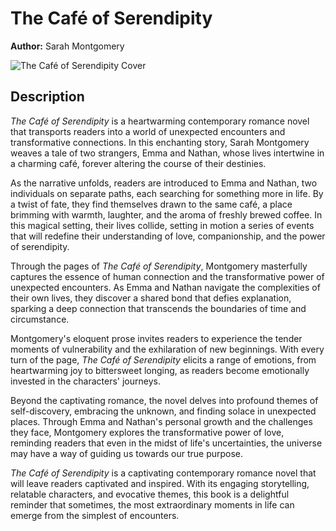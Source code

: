 # The Café of Serendipity

**Author:** Sarah Montgomery

![The Café of Serendipity Cover](books/cafe-of-serendipity/cover.jpg)

## Description

*The Café of Serendipity* is a heartwarming contemporary romance novel that transports readers into a world of unexpected encounters and transformative connections. In this enchanting story, Sarah Montgomery weaves a tale of two strangers, Emma and Nathan, whose lives intertwine in a charming café, forever altering the course of their destinies.

As the narrative unfolds, readers are introduced to Emma and Nathan, two individuals on separate paths, each searching for something more in life. By a twist of fate, they find themselves drawn to the same café, a place brimming with warmth, laughter, and the aroma of freshly brewed coffee. In this magical setting, their lives collide, setting in motion a series of events that will redefine their understanding of love, companionship, and the power of serendipity.

Through the pages of *The Café of Serendipity*, Montgomery masterfully captures the essence of human connection and the transformative power of unexpected encounters. As Emma and Nathan navigate the complexities of their own lives, they discover a shared bond that defies explanation, sparking a deep connection that transcends the boundaries of time and circumstance.

Montgomery's eloquent prose invites readers to experience the tender moments of vulnerability and the exhilaration of new beginnings. With every turn of the page, *The Café of Serendipity* elicits a range of emotions, from heartwarming joy to bittersweet longing, as readers become emotionally invested in the characters' journeys.

Beyond the captivating romance, the novel delves into profound themes of self-discovery, embracing the unknown, and finding solace in unexpected places. Through Emma and Nathan's personal growth and the challenges they face, Montgomery explores the transformative power of love, reminding readers that even in the midst of life's uncertainties, the universe may have a way of guiding us towards our true purpose.

*The Café of Serendipity* is a captivating contemporary romance novel that will leave readers captivated and inspired. With its engaging storytelling, relatable characters, and evocative themes, this book is a delightful reminder that sometimes, the most extraordinary moments in life can emerge from the simplest of encounters.

